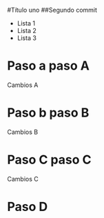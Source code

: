 #Título uno
##Segundo commit

- Lista 1
- Lista 2
- Lista 3

# Paso a paso A
Cambios A

# Paso b paso B
Cambios B

# Paso C paso C
Cambios C

# Paso D